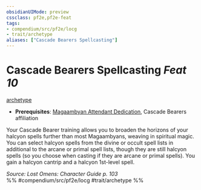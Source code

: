 ```yaml
---
obsidianUIMode: preview
cssclass: pf2e,pf2e-feat
tags:
- compendium/src/pf2e/locg
- trait/archetype
aliases: ["Cascade Bearers Spellcasting"]
---
```

# Cascade Bearers Spellcasting  *Feat 10*  
[archetype](/rules/traits/archetype.md)  

- **Prerequisites**: [Magaambyan Attendant Dedication](/compendium/feats/magaambyan-attendant-dedication-locg.md), Cascade Bearers affiliation

Your Cascade Bearer training allows you to broaden the horizons of your halcyon spells further than most Magaambyans, weaving in spiritual magic. You can select halcyon spells from the divine or occult spell lists in additional to the arcane or primal spell lists, though they are still halcyon spells (so you choose when casting if they are arcane or primal spells). You gain a halcyon cantrip and a halcyon 1st-level spell.

*Source: Lost Omens: Character Guide p. 103*  
%% #compendium/src/pf2e/locg #trait/archetype %%